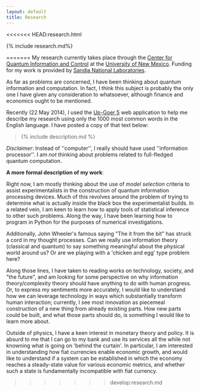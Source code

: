 ```yaml
---
layout: default
title: Research
---
```

<section class="content">
<<<<<<< HEAD:research.html

{% include research.md%}

=======
My research currently takes place through the [Center for Quantum Information and Control](http://www.cquic.org) at the [University of New Mexico](http://www.unm.edu). Funding for my work is provided by [Sandia National Laboratories](http://www.sandia.gov).

As far as problems are concerned, I have been thinking about quantum information and computation. In fact, I think this subject is probably the only one I have given any consideration to whatsoever, although finance and economics ought to be mentioned.

Recently (22 May 2014), I used the [Up-Goer 5](http://splasho.com/upgoer5) web application to help me describe my research using only the 1000 most common words in the English language. I have posted a copy of that text below:

<blockquote>
{% include description.md %}
</blockquote>

*Disclaimer*: Instead of ''computer'', I really should have used ''information processor''. I am _not_ thinking about problems related to full-fledged quantum computation.

**A more formal description of my work**:

Right now, I am mostly thinking about the use of _model selection_ criteria to assist experimentalists in the construction of quantum information processing devices. Much of this revolves around the problem of trying to determine what is actually inside the black box the experimentalist builds. In a related vein, I am keen to learn how to apply tools of statistical inference to other such problems. Along the way, I have been learning how to program in Python for the purposes of numerical investigations.

Additionally, John Wheeler's famous saying "The it from the bit" has struck a cord in my thought processes. Can we really use information theory (classical and quantum) to say something meaningful about the physical world around us? Or are we playing with a 'chicken and egg' type problem here?

Along those lines, I have taken to reading works on technology, society, and "the future", and am looking for some perspective on why information theory/complexity theory should have anything to do with human progress. Or, to express my sentiments more accurately, I would like to understand how we can leverage technology in ways which substantially transform human interaction; currently, I see most innovation as piecemeal construction of a new thing from already existing parts. How new parts could be built, and what those parts should do, is something I would like to learn more about.

Outside of physics, I have a keen interest in monetary theory and policy. It is absurd to me that I can go to my bank and use its services all the while not knowning what is going on 'behind the curtain'. In particular, I am interested in understanding how fiat currencies enable economic growth, and would like to understand if a system can be established in which the economy reaches a steady-state value for various economic metrics, and whether such a state is fundamentally incompatible with fiat currency.
>>>>>>> develop:research.md
</section>
